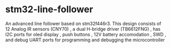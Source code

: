 # stm32-line-follower
An advanced line follower based on stm32f446r3. This design consists of 12 Analog IR sensors (CNY70) , a dual H-bridge driver (TB6612FNG) , has I2C ports for oled display , push buttons , 12V battery accomodation , SWD , and debug UART ports for programming and debugging the microcontroller
